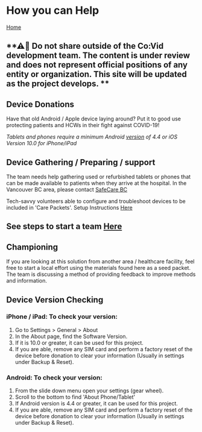 # How you can Help
[Home](index.md)

## **⚠🛑 Do not share outside of the Co:Vid development team. The content is under review and does not represent official positions of any entity or organization. This site will be updated as the project develops. **

## Device Donations

Have that old Android / Apple device laying around? Put it to good use protecting patients and HCWs in their fight against COVID-19!

*Tablets and phones require a minimum Android [version](#device-version-checking) of 4.4 or iOS Version 10.0 for iPhone/iPad*

## Device Gathering / Preparing / support

The team needs help gathering used or refurbished tablets or phones that can be made available to patients when they arrive at the hospital. In the Vancouver BC area, please contact [SafeCare BC](https://www.safecarebc.ca/operationprotect/) 

Tech-savvy volunteers able to configure and troubleshoot devices to be included in 'Care Packets'.
Setup Instructions [Here](device_prep.md)

## See steps to start a team [Here](help_steps.md)
## Championing

If you are looking at this solution from another area / healthcare facility, feel free to start a local effort using the materials found here as a seed packet.
The team is discussing a method of providing feedback to improve methods and information. 

## Device Version Checking

### iPhone / iPad: To check your version:
 1. Go to Settings > General > About
 2. In the About page, find the Software Version.
 3. If it is 10.0 or greater, it can be used for this project.
 4. If you are able, remove any SIM card and perform a factory reset of the device before donation to clear your information (Usually in settings under Backup & Reset).

### Android: To check your version:
 1. From the slide down menu open your settings (gear wheel).
 2. Scroll to the bottom to find 'About Phone/Tablet'
 3. If Android version is 4.4 or greater, it can be used for this project.
 4. If you are able, remove any SIM card and perform a factory reset of the device before donation to clear your information (Usually in settings under Backup & Reset).